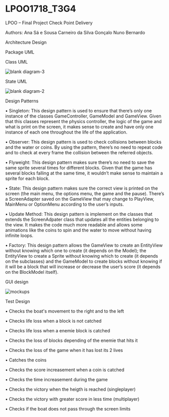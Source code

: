 # LPOO1718_T3G4

LPOO – Final Project
Check Point Delivery

Authors:
Ana Sá e Sousa Carneiro da Silva
Gonçalo Nuno Bernardo


Architecture Design


Package UML 


Class UML

![blank diagram-3](https://user-images.githubusercontent.com/31972761/39451355-50c67602-4cc6-11e8-937e-2c9da3fd19c3.png)



State UML

![blank diagram-2](https://user-images.githubusercontent.com/31972761/39451357-50e78630-4cc6-11e8-890d-a0d12088dab7.png)



Design Patterns

•	Singleton: This design pattern is used to ensure that there’s only one instance of the classes GameController, GameModel and GameView. Given that this classes represent the physics controller, the logic of the game and what is print on the screen, it makes sense to create and have only one instance of each one throughout the life of the application.

•	Observer: This design pattern is used to check collisions between blocks and the water or coins. By using the pattern, there’s no need to repeat code and to check at every frame the collision between the referred objects.

•	Flyweight: This design pattern makes sure there’s no need to save the same sprite several times for different blocks. Given that the game has several blocks falling at the same time, it wouldn’t make sense to maintain a sprite for each block.

•	State: This design pattern makes sure the correct view is printed on the screen (the main menu, the options menu, the game and the pause). There’s a ScreenAdapter saved on the GameView that may change to PlayView, MainMenu or OptionMenu according to the user’s inputs.

•	Update Method: This design pattern is implement on the classes that extends the ScreenAdpater class that updates all the entities belonging to the view. It makes the code much more readable and allows some animations like the coins to spin and the water to move without having infinite loops.

•	Factory: This design pattern allows the GameView to create an EntityView without knowing which one to create (it depends on the Model); the EntityView to create a Sprite without knowing which to create (it depends on the subclasses) and the GameModel to create blocks without knowing if it will be a block that will increase or decrease the user’s score (it depends on the BlockModel itself).



GUI design

![mockups](https://user-images.githubusercontent.com/31972761/39451354-50939a16-4cc6-11e8-85b7-a9485827a1ec.png)



Test Design

•	Checks the boat's movement to the right and to the left

•	Checks life loss when a block is not catched

•	Checks life loss when a enemie block is catched

•	Checks the loss of blocks depending of the enemie that hits it

•	Checks the loss of the game when it has lost its 2 lives

•	Catches the coins

•	Checks the score increasement when a coin is catched

•	Checks the time increasement during the game

•	Checks the victory when the heigth is reached (singleplayer)

•	Checks the victory with greater score in less time (multiplayer)

•	Checks if the boat does not pass through the screen limits

